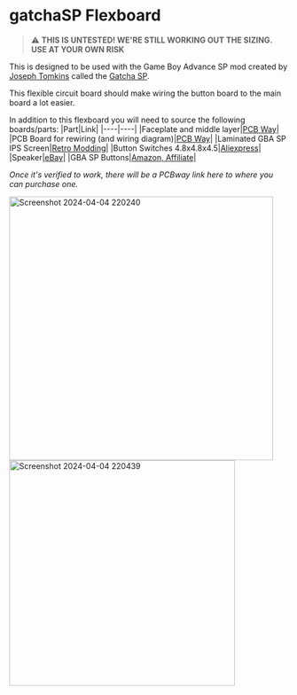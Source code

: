 # gatchaSP Flexboard

> :warning: **THIS IS UNTESTED! WE'RE STILL WORKING OUT THE SIZING. USE AT YOUR OWN RISK**

This is designed to be used with the Game Boy Advance SP mod created by [Joseph Tomkins](https://ko-fi.com/josephtomkins) called the [Gatcha SP](https://www.youtube.com/watch?v=QM45YnBbGOQ).

This flexible circuit board should make wiring the button board to the main board a lot easier.

In addition to this flexboard you will need to source the following boards/parts:
|Part|Link|
|----|----|
|Faceplate and middle layer|[PCB Way](https://www.pcbway.com/project/shareproject/GachaSP_with_Speaker_Miniature_SP_console_4192a5ce.html)|
|PCB Board for rewiring (and wiring diagram)|[PCB Way](https://www.pcbway.com/project/shareproject/Custom_button_board_for_GachaSP_fa33171a.html)|
|Laminated GBA SP IPS Screen|[Retro Modding](https://www.retromodding.com/products/game-boy-advance-sp-ips-3-0inch-laminated-lcd)|
|Button Switches 4.8x4.8x4.5|[Aliexpress](https://www.aliexpress.us/item/3256804096997401.html?spm=a2g0o.order_list.order_list_main.29.59ec1802bsgRpf&gatewayAdapt=glo2usa)|
|Speaker|[eBay](https://www.ebay.com/itm/192292888553?_trkparms=amclksrc%3DITM%26aid%3D777008%26algo%3DPERSONAL.TOPIC%26ao%3D1%26asc%3D20230811123856%26meid%3Dfd54ea30a79047f3a256c025f49bf448%26pid%3D101770%26rk%3D1%26rkt%3D1%26itm%3D192292888553%26pmt%3D1%26noa%3D1%26pg%3D4375194%26algv%3DRecentlyViewedItemsV2&_trksid=p4375194.c101770.m146925&_trkparms=parentrq%3Aafa5a31518e0aab88905efafffffd88a%7Cpageci%3A49d20203-f37f-11ee-bd37-e2ac214ea922%7Ciid%3A1%7Cvlpname%3Avlp_homepage)|
|GBA SP Buttons|[Amazon, Affiliate](https://amzn.to/3TEVo3e)|


*Once it's verified to work, there will be a PCBway link here to where you can purchase one.*

<img width="476" alt="Screenshot 2024-04-04 220240" src="https://github.com/bobwulff/gatchaSPflexboard/assets/107164726/df06dd13-ba18-4e10-a6b1-e3b1aefb6811">

</br>

<img width="407" alt="Screenshot 2024-04-04 220439" src="https://github.com/bobwulff/gatchaSPflexboard/assets/107164726/8c3b9d86-fcfd-45d2-9053-4ad00c5c9efb">



